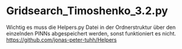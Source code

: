 # Gridsearch_Timoshenko_3.2.py
Wichtig es muss die Helpers.py Datei in der Ordnerstruktur über den einzelnden PINNs abgespeichert werden, sonst funktioniert es nicht. 
https://github.com/jonas-peter-tuhh/Helpers
